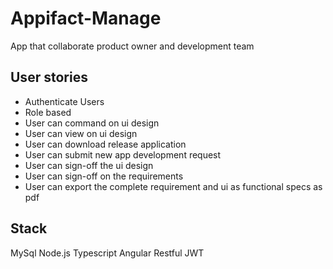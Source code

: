 # Appifact-Manage

App that collaborate product owner and development team

## User stories
- Authenticate Users
- Role based
- User can command on ui design
- User can view on ui design
- User can download release application
- User can submit new app development request
- User can sign-off the ui design
- User can sign-off on the requirements
- User can export the complete requirement and ui as functional specs as pdf

## Stack
MySql
Node.js
Typescript
Angular 
Restful JWT


